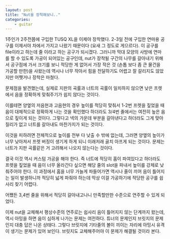 ```yaml
---
layout: post
title: "Nut을 장착해보니.."
categories:
    - guitar
---
```


1주인가 2주전쯤에 구입한 TUSQ XL을 이제야 장착했다. 2-3일 전에 구입한 연마용 공구를 이제서야 차에서 가지고 나왔기 때문이다 (요새 그 정도로 게으르다). 이 공구를 file이라고 하는데 줄 이라고 하는 공구가 되시겠다. 그러니까 막대 모양의 사방에 연마를 할 수 있도록 가공이 되어있는 공구인데, nut가 장착될 구간의 나무를 갈아내기 위해서 공구점에 가서 크기를 보니 적당한 게 없어서 가장 작은 것 (손톱 보다 좀 큰 물건을 가공할 만한)을 사왔는데 역시나 너무 작아서 힘을 전달하기도 어렵고 잘 갈리지도 않았지만 어쨋거나 장착은 마쳤다.

문제점을 발견했는데, 실제로 지판의 곡률과 너트의 곡률이 일치하지 않으면 낮은 프렛에서 음을 정확하게 맞춰주기가 쉽지 않다는 것이다. 

이를테면 양옆의 저음현과 고음현의 경우 높이를 적당히 맞춰서 1-2번 프렛을 짚었을 때 음이 대체적으로 정확하게 나는 것을 확인했다 하더라도 3/4번 줄에서는 여전히 높은 음으로 짚이게 되는 것이다. 그렇다고 넥의 가운데 부분을 갈아낸다고 하더라도 그게 맞아질리가 없고 너트를 갈아내도 마찬가지가 되는 것이다.

이것을 피하려면 전체적으로 높이를 전부 다 낮출 수 밖에 없는데, 그러면 양옆의 높이가 너무 낮아져서 프렛 버징이 생기게 하게 되니 이래저래 골치 아프게 되는 것이다. 문제는 너트가 지판 곡률같은 거 고려해서 나오지 않는다는 것이다. 

결국 이것 역시 커스텀 가공을 해야 한다. 즉 너트에 적당히 홈이 파여있다고 하더라도 프렛을 짚었을 때 음이 너무 올라간다 싶으면 해당 줄의 slot을 파내서 높이를 강제로 낮춰주어야 한다. 이 과정에서 홈을 너무 가늘게 파들어가면 역시나 줄이 끼어 음이 틀어지는 일이 발생하니까 적당히 넓게 파줘야 하는데 막상 이걸 가공하기에 적당한 공구를 쉽사리 찾기 어렵다. 

어쨌든 3,4번 줄을 위해서 적당히 갈아내고나니 만족할만한 수준으로 연주할 수 있게 되었다. 

이제 nut을 교체해서 평상수준의 연주로는 쉽사리 음이 틀어지지 않는 단계까지 왔는데, 역시 아밍을 하면 음이 심하게 나가는 문제는 여전하다. 튜너의 문제인지 브릿지의 문제인지 대충 답은 나온 상태다. 그렇다 브릿지에 기타줄의 볼이 끼이는 자리에 아밍시 유격이 생기는 문제가 있어 보인다. 브릿지도 교체해주어야 이 문제가 해결될 것이라 본다.
